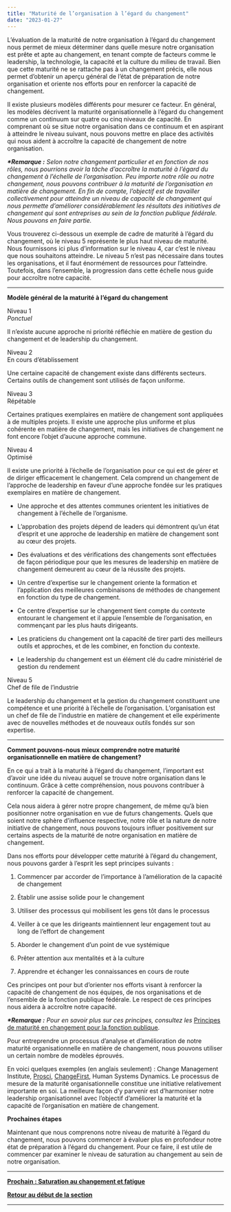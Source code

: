 ```yaml
---
title: "Maturité de l’organisation à l’égard du changement"
date: "2023-01-27"
---
```


L’évaluation de la maturité de notre organisation à l’égard du changement nous permet de mieux déterminer dans quelle mesure notre organisation est prête et apte au changement, en tenant compte de facteurs comme le leadership, la technologie, la capacité et la culture du milieu de travail. Bien que cette maturité ne se rattache pas à un changement précis, elle nous permet d’obtenir un aperçu général de l’état de préparation de notre organisation et oriente nos efforts pour en renforcer la capacité de changement.

Il existe plusieurs modèles différents pour mesurer ce facteur. En général, les modèles décrivent la maturité organisationnelle à l’égard du changement comme un continuum sur quatre ou cinq niveaux de capacité. En comprenant où se situe notre organisation dans ce continuum et en aspirant à atteindre le niveau suivant, nous pouvons mettre en place des activités qui nous aident à accroître la capacité de changement de notre organisation.

**_\*Remarque :_** _Selon notre changement particulier et en fonction de nos rôles, nous pourrions avoir la tâche d’accroître la maturité à l’égard du changement à l’échelle de l’organisation. Peu importe notre rôle ou notre changement, nous pouvons contribuer à la maturité de l’organisation en matière de changement. En fin de compte, l’objectif est de travailler collectivement pour atteindre un niveau de capacité de changement qui nous permette d’améliorer considérablement les résultats des initiatives de changement qui sont entreprises au sein de la fonction publique fédérale. Nous pouvons en faire partie._

Vous trouverez ci-dessous un exemple de cadre de maturité à l’égard du changement, où le niveau 5 représente le plus haut niveau de maturité. Nous fournissons ici plus d’information sur le niveau 4, car c’est le niveau que nous souhaitons atteindre. Le niveau 5 n’est pas nécessaire dans toutes les organisations, et il faut énormément de ressources pour l’atteindre. Toutefois, dans l’ensemble, la progression dans cette échelle nous guide pour accroître notre capacité.

* * *

****Modèle général de la maturité à l’égard du changement****

Niveau 1  
_Ponctuel_

Il n’existe aucune approche ni priorité réfléchie en matière de gestion du changement et de leadership du changement.

Niveau 2  
En cours d’établissement

Une certaine capacité de changement existe dans différents secteurs. Certains outils de changement sont utilisés de façon uniforme.

Niveau 3  
Répétable

Certaines pratiques exemplaires en matière de changement sont appliquées à de multiples projets. Il existe une approche plus uniforme et plus cohérente en matière de changement, mais les initiatives de changement ne font encore l’objet d’aucune approche commune.

Niveau 4  
Optimisé

Il existe une priorité à l’échelle de l’organisation pour ce qui est de gérer et de diriger efficacement le changement. Cela comprend un changement de l’approche de leadership en faveur d’une approche fondée sur les pratiques exemplaires en matière de changement.

- Une approche et des attentes communes orientent les initiatives de changement à l’échelle de l’organisme.

- L’approbation des projets dépend de leaders qui démontrent qu’un état d’esprit et une approche de leadership en matière de changement sont au cœur des projets.

- Des évaluations et des vérifications des changements sont effectuées de façon périodique pour que les mesures de leadership en matière de changement demeurent au cœur de la réussite des projets.

- Un centre d’expertise sur le changement oriente la formation et l’application des meilleures combinaisons de méthodes de changement en fonction du type de changement.

- Ce centre d’expertise sur le changement tient compte du contexte entourant le changement et il appuie l’ensemble de l’organisation, en commençant par les plus hauts dirigeants.

- Les praticiens du changement ont la capacité de tirer parti des meilleurs outils et approches, et de les combiner, en fonction du contexte.

- Le leadership du changement est un élément clé du cadre ministériel de gestion du rendement

Niveau 5  
Chef de file de l’industrie

Le leadership du changement et la gestion du changement constituent une compétence et une priorité à l’échelle de l’organisation. L’organisation est un chef de file de l’industrie en matière de changement et elle expérimente avec de nouvelles méthodes et de nouveaux outils fondés sur son expertise.

* * *

**Comment pouvons-nous mieux comprendre notre maturité organisationnelle en matière de changement?**

En ce qui a trait à la maturité à l’égard du changement, l’important est d’avoir une idée du niveau auquel se trouve notre organisation dans le continuum. Grâce à cette compréhension, nous pouvons contribuer à renforcer la capacité de changement.

Cela nous aidera à gérer notre propre changement, de même qu’à bien positionner notre organisation en vue de futurs changements. Quels que soient notre sphère d’influence respective, notre rôle et la nature de notre initiative de changement, nous pouvons toujours influer positivement sur certains aspects de la maturité de notre organisation en matière de changement.

Dans nos efforts pour développer cette maturité à l’égard du changement, nous pouvons garder à l’esprit les sept principes suivants :

1. Commencer par accorder de l’importance à l’amélioration de la capacité de changement

3. Établir une assise solide pour le changement

5. Utiliser des processus qui mobilisent les gens tôt dans le processus

7. Veiller à ce que les dirigeants maintiennent leur engagement tout au long de l’effort de changement

9. Aborder le changement d’un point de vue systémique

11. Prêter attention aux mentalités et à la culture

13. Apprendre et échanger les connaissances en cours de route

Ces principes ont pour but d’orienter nos efforts visant à renforcer la capacité de changement de nos équipes, de nos organisations et de l’ensemble de la fonction publique fédérale. Le respect de ces principes nous aidera à accroître notre capacité.

**_\*Remarque :_** _Pour en savoir plus sur ces principes, consultez les_ [Principes de maturité en changement pour la fonction publique](https://articles.alpha.canada.ca/uploads/sites/46/2023/03/PRINCIPES-DE-MATURITE-EN-CHANGEMENT-POUR-LA-FONCTION-PUBLIQUE.pdf).

Pour entreprendre un processus d’analyse et d’amélioration de notre maturité organisationnelle en matière de changement, nous pouvons utiliser un certain nombre de modèles éprouvés.

En voici quelques exemples (en anglais seulement) : Change Management Institute, [Prosci](https://www.prosci.com/resources/articles/change-management-maturity-model), [ChangeFirst](https://blog.changefirst.com/change-maturity-effectively-baselining-your-enterprise-change-management-strategy), Human Systems Dynamics. Le processus de mesure de la maturité organisationnelle constitue une initiative relativement importante en soi. La meilleure façon d’y parvenir est d’harmoniser notre leadership organisationnel avec l’objectif d’améliorer la maturité et la capacité de l’organisation en matière de changement.

**Prochaines étapes**

Maintenant que nous comprenons notre niveau de maturité à l’égard du changement, nous pouvons commencer à évaluer plus en profondeur notre état de préparation à l’égard du changement. Pour ce faire, il est utile de commencer par examiner le niveau de saturation au changement au sein de notre organisation.

* * *

[****Prochain : Saturation au changement et fatigue****](https://articles.alpha.canada.ca/framework-for-leading-change/fr/saturation-au-changement-et-fatigue/)

[**Retour au début de la section**](https://articles.alpha.canada.ca/framework-for-leading-change/fr/capacite-etat-de-preparation-et-incidence/)

* * *
